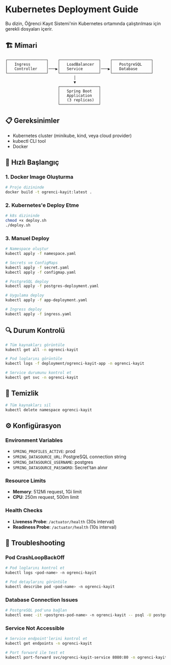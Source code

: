 # Kubernetes Deployment Guide

Bu dizin, Öğrenci Kayıt Sistemi'nin Kubernetes ortamında çalıştırılması için gerekli dosyaları içerir.

## 🏗️ Mimari

```
┌─────────────────┐    ┌─────────────────┐    ┌─────────────────┐
│   Ingress       │    │   LoadBalancer  │    │   PostgreSQL    │
│   Controller    │───▶│   Service       │───▶│   Database      │
└─────────────────┘    └─────────────────┘    └─────────────────┘
                              │
                              ▼
                       ┌─────────────────┐
                       │   Spring Boot   │
                       │   Application   │
                       │   (3 replicas)  │
                       └─────────────────┘
```

## 📋 Gereksinimler

- Kubernetes cluster (minikube, kind, veya cloud provider)
- kubectl CLI tool
- Docker

## 🚀 Hızlı Başlangıç

### 1. Docker Image Oluşturma

```bash
# Proje dizininde
docker build -t ogrenci-kayit:latest .
```

### 2. Kubernetes'e Deploy Etme

```bash
# k8s dizininde
chmod +x deploy.sh
./deploy.sh
```

### 3. Manuel Deploy

```bash
# Namespace oluştur
kubectl apply -f namespace.yaml

# Secrets ve ConfigMaps
kubectl apply -f secret.yaml
kubectl apply -f configmap.yaml

# PostgreSQL deploy
kubectl apply -f postgres-deployment.yaml

# Uygulama deploy
kubectl apply -f app-deployment.yaml

# Ingress deploy
kubectl apply -f ingress.yaml
```

## 🔍 Durum Kontrolü

```bash
# Tüm kaynakları görüntüle
kubectl get all -n ogrenci-kayit

# Pod loglarını görüntüle
kubectl logs -f deployment/ogrenci-kayit-app -n ogrenci-kayit

# Service durumunu kontrol et
kubectl get svc -n ogrenci-kayit
```

## 🧹 Temizlik

```bash
# Tüm kaynakları sil
kubectl delete namespace ogrenci-kayit
```

## ⚙️ Konfigürasyon

### Environment Variables

- `SPRING_PROFILES_ACTIVE`: prod
- `SPRING_DATASOURCE_URL`: PostgreSQL connection string
- `SPRING_DATASOURCE_USERNAME`: postgres
- `SPRING_DATASOURCE_PASSWORD`: Secret'tan alınır

### Resource Limits

- **Memory**: 512Mi request, 1Gi limit
- **CPU**: 250m request, 500m limit

### Health Checks

- **Liveness Probe**: `/actuator/health` (30s interval)
- **Readiness Probe**: `/actuator/health` (10s interval)

## 🔧 Troubleshooting

### Pod CrashLoopBackOff

```bash
# Pod loglarını kontrol et
kubectl logs <pod-name> -n ogrenci-kayit

# Pod detaylarını görüntüle
kubectl describe pod <pod-name> -n ogrenci-kayit
```

### Database Connection Issues

```bash
# PostgreSQL pod'una bağlan
kubectl exec -it <postgres-pod-name> -n ogrenci-kayit -- psql -U postgres -d ogrencikayit
```

### Service Not Accessible

```bash
# Service endpoint'lerini kontrol et
kubectl get endpoints -n ogrenci-kayit

# Port forward ile test et
kubectl port-forward svc/ogrenci-kayit-service 8080:80 -n ogrenci-kayit
``` 